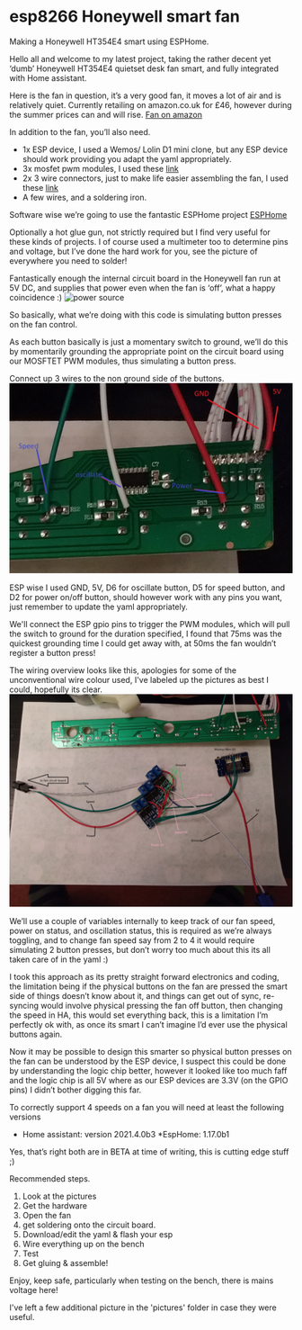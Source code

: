 # esp8266 Honeywell smart fan
Making a Honeywell HT354E4 smart using ESPHome.

Hello all and welcome to my latest project, taking the rather decent yet ‘dumb’ Honeywell HT354E4 quietset desk fan smart, and fully integrated with Home assistant.

Here is the fan in question, it’s a very good fan, it moves a lot of air and is relatively quiet. Currently retailing on amazon.co.uk for £46, however during the summer prices can and will rise.
[Fan on amazon](https://www.amazon.co.uk/gp/product/B00T7L4LUS/ref=ppx_yo_dt_b_search_asin_title?ie=UTF8&psc=1)

In addition to the fan, you’ll also need.
* 1x ESP device, I used a Wemos/ Lolin D1 mini clone, but any ESP device should work providing you adapt the yaml appropriately.
* 3x mosfet pwm modules, I used these [link](https://www.amazon.co.uk/gp/product/B07VRCXGFY/ref=ppx_yo_dt_b_asin_title_o07_s00?ie=UTF8&psc=1)
* 2x 3 wire connectors, just to make life easier assembling the fan, I used these [link](https://www.amazon.co.uk/gp/product/B01DF0UL8C/ref=ppx_yo_dt_b_search_asin_title?ie=UTF8&psc=1)
* A few wires, and a soldering iron.

Software wise we’re going to use the fantastic ESPHome project [ESPHome](https://esphome.io/)

Optionally a hot glue gun, not strictly required but I find very useful for these kinds of projects.
I of course used a multimeter too to determine pins and voltage, but I’ve done the hard work for you, see the picture of everywhere you need to solder!

Fantastically enough the internal circuit board in the Honeywell fan run at 5V DC, and supplies that power even when the fan is ‘off’, what a happy coincidence :)
![power source](/pictures/5v_and_ground.jpg)

So basically, what we’re doing with this code is simulating button presses on the fan control.

As each button basically is just a momentary switch to ground, we’ll do this by momentarily grounding the appropriate point on the circuit board using our MOSFTET PWM modules, thus simulating a button press.

Connect up 3 wires to the non ground side of the buttons.
![power source](/pictures/fan_circuit_board_solder_points.jpg)

ESP wise I used GND, 5V, D6 for oscillate button, D5 for speed button, and D2 for power on/off button, should however work with any pins you want, just remember to update the yaml appropriately.

We'll connect the ESP gpio pins to trigger the PWM modules, which will pull the switch to ground for the duration specified, I found that 75ms was the quickest grounding time I could get away with, at 50ms the fan wouldn’t register a button press!

The wiring overview looks like this, apologies for some of the unconventional wire colour used, I've labeled up the pictures as best I could, hopefully its clear.
![Wiring overview](/pictures/wiring_overview.jpg)

We’ll use a couple of variables internally to keep track of our fan speed, power on status, and oscillation status, this is required as we’re always toggling, and to change fan speed say from 2 to 4 it would require simulating 2 button presses, but don’t worry too much about this its all taken care of in the yaml :)

I took this approach as its pretty straight forward electronics and coding, the limitation being if the physical buttons on the fan are pressed the smart side of things doesn’t know about it, and things can get out of sync, re-syncing would involve physical pressing the fan off button, then changing the speed in HA, this would set everything back, this is a limitation I’m perfectly ok with, as once its smart I can’t imagine I’d ever use the physical buttons again.

Now it may be possible to design this smarter so physical button presses on the fan can be understood by the ESP device, I suspect this could be done by understanding the logic chip better, however it looked like too much faff and the logic chip is all 5V where as our ESP devices are 3.3V (on the GPIO pins) I didn’t bother digging this far.

To correctly support 4 speeds on a fan you will need at least the following versions

* Home assistant: version 2021.4.0b3
*EspHome: 1.17.0b1

Yes, that’s right both are in BETA at time of writing, this is cutting edge stuff ;)

Recommended steps.
1.	Look at the pictures
2.	Get the hardware
3.	Open the fan
4.	get soldering onto the circuit board.
5.	Download/edit the yaml & flash your esp
6.	Wire everything up on the bench
7.	Test
8.	Get gluing & assemble!

Enjoy, keep safe, particularly when testing on the bench, there is mains voltage here!

I've left a few additional picture in the 'pictures' folder in case they were useful.
